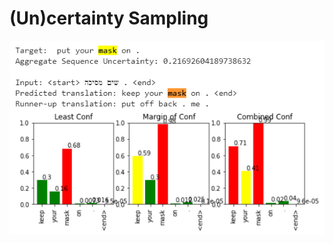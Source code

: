 # (Un)certainty Sampling

![alt text](https://github.com/mahaley22/Uncertainty-Sampling/blob/master/Keep%20your%20mask%20on!.PNG?raw=true)
